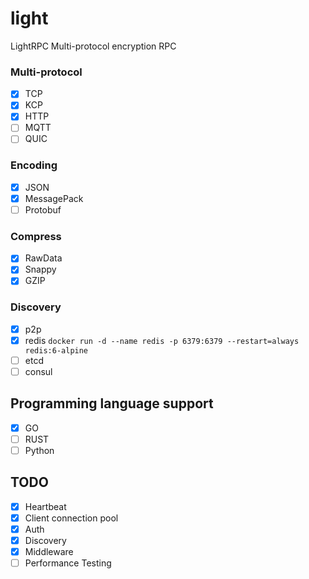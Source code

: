 # light
LightRPC Multi-protocol encryption RPC

### Multi-protocol
- [x] TCP
- [x] KCP
- [x] HTTP
- [ ] MQTT
- [ ] QUIC

### Encoding
- [x] JSON
- [x] MessagePack
- [ ] Protobuf

### Compress
- [x] RawData
- [x] Snappy
- [x] GZIP

### Discovery
- [x] p2p
- [x] redis `docker run -d --name redis -p 6379:6379 --restart=always  redis:6-alpine`
- [ ] etcd
- [ ] consul

## Programming language support
- [x] GO
- [ ] RUST
- [ ] Python

## TODO
- [x] Heartbeat
- [x] Client connection pool
- [x] Auth
- [x] Discovery
- [x] Middleware
- [ ] Performance Testing